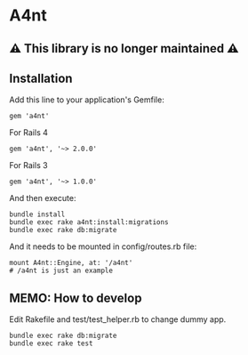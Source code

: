 # A4nt

## :warning: This library is no longer maintained :warning:

## Installation

Add this line to your application's Gemfile:

    gem 'a4nt'

For Rails 4

    gem 'a4nt', '~> 2.0.0'

For Rails 3

    gem 'a4nt', '~> 1.0.0'

And then execute:

    bundle install
    bundle exec rake a4nt:install:migrations
    bundle exec rake db:migrate

And it needs to be mounted in config/routes.rb file:

    mount A4nt::Engine, at: '/a4nt'
    # /a4nt is just an example

## MEMO: How to develop

Edit Rakefile and test/test_helper.rb to change dummy app.

    bundle exec rake db:migrate
    bundle exec rake test


